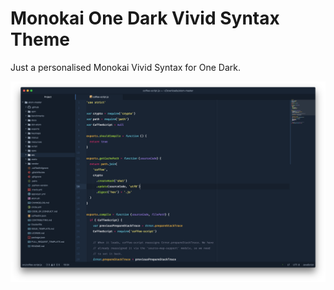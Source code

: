 # Monokai One Dark Vivid Syntax Theme

Just a personalised Monokai Vivid Syntax for One Dark.

![Screenshot](https://raw.githubusercontent.com/AshPowell/monokai-one-dark-vivid-syntax/master/screenshot.png)
